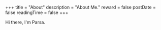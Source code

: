 +++
title = "About"
description = "About Me."
reward = false
postDate = false
readingTime = false
+++

Hi there, I'm Parsa.
